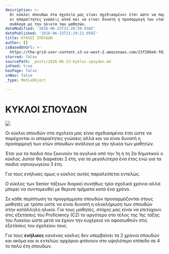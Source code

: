 ```yaml
---
description: >-
  Οι κύκλοι σπουδών στα σχολεία μας είναι σχεδιασμένοι έτσι ώστε να παρέχονται
  οι απαραίτητες γνώσεις αλλά και να είναι δυνατή η προσαρμογή των ετών σπουδών
  ανάλογα με την ηλικία των μαθητών.
dateModified: '2016-06-23T21:28:59.938Z'
datePublished: '2016-06-23T21:29:21.050Z'
title: ΚΥΚΛΟΙ ΣΠΟΥΔΩΝ
author: []
isBasedOnUrl: >-
  https://the-grid-user-content.s3-us-west-2.amazonaws.com/23f266e6-f02d-444b-b36e-4850b0b06f52.jpg
starred: false
sourcePath: _posts/2016-06-23-kykloi-spoydwn.md
inFeed: true
hasPage: false
inNav: false
_type: MediaObject

---
```

# ΚΥΚΛΟΙ ΣΠΟΥΔΩΝ
![](https://the-grid-user-content.s3-us-west-2.amazonaws.com/23f266e6-f02d-444b-b36e-4850b0b06f52.jpg)

Οι κύκλοι σπουδών στα σχολεία μας είναι σχεδιασμένοι έτσι ώστε να παρέχονται οι απαραίτητες γνώσεις αλλά και να είναι δυνατή η προσαρμογή των ετών σπουδών ανάλογα με την ηλικία των μαθητών.

Έτσι για τα παιδιά που ξεκινούν τα αγγλικά από την 1η ή τη 2α δημοτικού ο κύκλος Junior θα διαρκέσει 2 έτη, για τα μεγαλύτερα ένα έτος ενώ για τα παιδιά νηπιαγωγείου 3 έτη.

Για τους ενήλικες όμως ο κύκλος αυτός παραλείπεται εντελώς.

Ο κύκλος των Senior τάξεων διαρκεί συνήθως τρία σχολικά χρόνια αλλά μπορεί να συντομευθεί με θερινά τμήματα κατά ένα χρόνο.

Σε κάθε περίπτωση τα προγράμματα σπουδών προσαρμόζονται στους μαθητές με τρόπο ώστε να είναι δυνατή η ολοκλήρωση των σπουδών στην κατάλληλη ηλικία. Για τους μαθητές, στόχος μας είναι να επιτύχουν στις εξετάσεις του Proficiency (C2) το αργότερο στο τέλος της 1ης τάξης του Λυκείου ώστε μετά να έχουν την ευχέρεια να αφοσιωθούν στις εξετάσεις του σχολείου τους.

Για τους **ενήλικες** κανένας κύκλος δεν υπερβαίνει τα 2 χρόνια σπουδών και ακόμα και οι εντελώς αρχάριοι φτάνουν στο υψηλότερο επίπεδο σε 4 το πολύ έτη σπουδών.